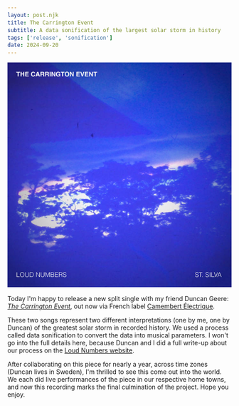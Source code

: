 ```yaml
---
layout: post.njk
title: The Carrington Event
subtitle: A data sonification of the largest solar storm in history
tags: ['release', 'sonification']
date: 2024-09-20
---
```


![Cover art for The Carrington Event release](../assets/carington-cover.jpg)

Today I'm happy to release a new split single with my friend Duncan Geere: [*The Carrington Event*](https://camembertelectrique.bandcamp.com/album/the-carrington-event), out now via French label [Camembert Électrique](https://camembertelectrique.bandcamp.com/music).

These two songs represent two different interpretations (one by me, one by Duncan) of the greatest solar storm in recorded history. We used a process called data sonification to convert the data into musical parameters. I won't go into the full details here, because Duncan and I did a full write-up about our process on the [Loud Numbers website](https://www.loudnumbers.net/carringtonevent). 

After collaborating on this piece for nearly a year, across time zones (Duncan lives in Sweden), I'm thrilled to see this come out into the world. We each did live performances of the piece in our respective home towns, and now this recording marks the final culmination of the project. Hope you enjoy.